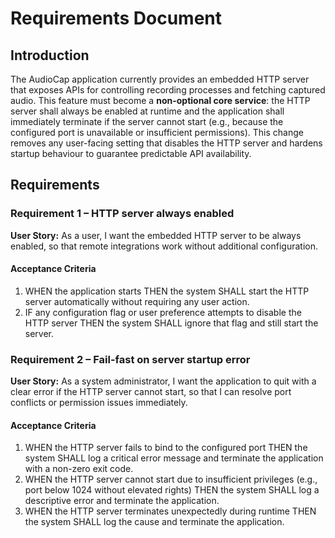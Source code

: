 # Requirements Document

## Introduction

The AudioCap application currently provides an embedded HTTP server that exposes APIs for controlling recording processes and fetching captured audio. This feature must become a **non-optional core service**: the HTTP server shall always be enabled at runtime and the application shall immediately terminate if the server cannot start (e.g., because the configured port is unavailable or insufficient permissions). This change removes any user-facing setting that disables the HTTP server and hardens startup behaviour to guarantee predictable API availability.

## Requirements

### Requirement 1 – HTTP server always enabled

**User Story:** As a user, I want the embedded HTTP server to be always enabled, so that remote integrations work without additional configuration.

#### Acceptance Criteria

1. WHEN the application starts THEN the system SHALL start the HTTP server automatically without requiring any user action.
2. IF any configuration flag or user preference attempts to disable the HTTP server THEN the system SHALL ignore that flag and still start the server.

### Requirement 2 – Fail-fast on server startup error

**User Story:** As a system administrator, I want the application to quit with a clear error if the HTTP server cannot start, so that I can resolve port conflicts or permission issues immediately.

#### Acceptance Criteria

1. WHEN the HTTP server fails to bind to the configured port THEN the system SHALL log a critical error message and terminate the application with a non-zero exit code.
2. WHEN the HTTP server cannot start due to insufficient privileges (e.g., port below 1024 without elevated rights) THEN the system SHALL log a descriptive error and terminate the application.
3. WHEN the HTTP server terminates unexpectedly during runtime THEN the system SHALL log the cause and terminate the application. 